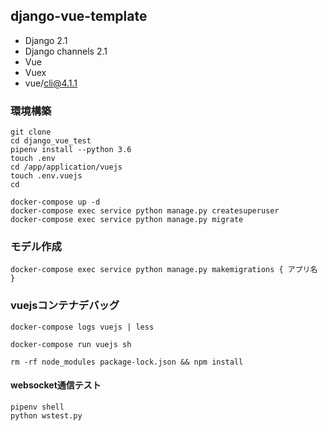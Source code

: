 django-vue-template
-------------------


* Django 2.1
* Django channels 2.1
* Vue
* Vuex
* vue/cli@4.1.1

### 環境構築
```
git clone
cd django_vue_test
pipenv install --python 3.6
touch .env
cd /app/application/vuejs
touch .env.vuejs
cd
```

```
docker-compose up -d
docker-compose exec service python manage.py createsuperuser
docker-compose exec service python manage.py migrate
```

### モデル作成
```
docker-compose exec service python manage.py makemigrations { アプリ名 }
```

### vuejsコンテナデバッグ
```
docker-compose logs vuejs | less

docker-compose run vuejs sh

rm -rf node_modules package-lock.json && npm install
```

#### websocket通信テスト
```
pipenv shell
python wstest.py
```
